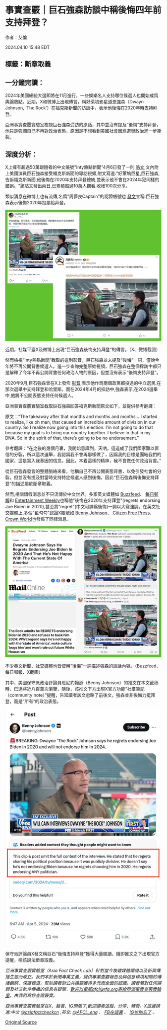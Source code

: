 # 事實查覈｜巨石強森訪談中稱後悔四年前支持拜登？

作者：艾倫

2024.04.10 15:48 EDT

## 標籤：斷章取義

## 一分鐘完讀：

2024年美國總統大選即將在11月進行，一些娛樂名人支持哪位候選人也開始成爲輿論熱點。近期，X和微博上出現傳言，稱好萊塢影星道恩強森（Dwayn Johnson, ‘The Rock’）在福克斯新聞的訪談中，表示他後悔在2020年時支持拜登。

亞洲事實查覈實驗室檢視巨石強森受訪的原話，其中並沒有提及“後悔”支持拜登，他只是強調自己不再對政治表態，原因是不想看到美國社會因爲選舉政治進一步撕裂。

## 深度分析：

X上擁有超過50萬跟隨者的中文賬號"Inty熱點新聞"4月6日發了一則 [貼文](https://x.com/__Inty__/status/1776280462350262584),文內附上美國演員巨石強森接受福克斯新聞的專訪視頻,附文寫道:"好萊塢巨星,巨石強森,告訴福克斯新聞,他後悔在2020年支持拜登總統,並表示他不會在2024年犯同樣的錯誤。"該貼文發出兩日,已累積超過10萬人觀看,收穫100次分享。

類似消息在微博上也有流傳,名爲"周夢良Captain"的認證帳號也 [發文](https://weibo.com/u/3970333582?tabtype=home&layerid=5020242303256195)宣稱:巨石強森表示後悔2020年投票給拜登。

![近期，社媒平臺X及微博上出現“巨石強森後悔支持拜登”的傳言。（X、微博截圖）](images/DJNEXHWOVRJEVLMOJ44BIQSXKY.jpg)

近期，社媒平臺X及微博上出現“巨石強森後悔支持拜登”的傳言。（X、微博截圖）

然而檢視“Inty熱點新聞”截取的這則影音，巨石強森並未提及“後悔”一詞，僅說今年將不再公開背書候選人。進一步查詢完整原始視頻，巨石強森在整個採訪中都只是解釋了今年不再公開背書任何政治人物的原因，但並沒有表示“後悔支持拜登”。

2020年9月,巨石強森曾在X上發佈 [影音](https://x.com/TheRock/status/1310198847835000834),表示他作爲兩個政黨都投過的中立選民,在那次選舉中支持拜登和哈里斯。而在2024年4月的採訪中,強森表示,在2024選舉中,他將不公開表態支持任何候選人。

亞洲事實查覈實驗室截取巨石強森回答福克斯新聞原文如下，並提供參考翻譯：

原文：“The takeaway after that months and months and months… I started to realize, like oh man, that caused an incredible amount of division in our country. So I realize now going into this election. I’m not going to do that because my goal is to bring our country together. I believe in that in my DNA. So in the spirit of that, there’s going to be no endorsement.”

參考翻譯：“在之後的幾個月裏，我開始意識到，天吶，這造成了我們國家難以置信的分裂，所以這次選舉，我認爲我不會再那樣做了，因爲我的目標是團結我們的國家，這是寫入我基因的信念。因此，本着這樣的精神，我不會做任何政治背書。”

從巨石強森發言的整體脈絡來看，他稱自己不再公開表態背書，以免引發社會的分裂，但並沒有提及對當時支持特定候選人感到後悔。因此“巨石強森稱後悔支持拜登”的描述屬於斷章取義。

然而,相關錯假消息並不只流傳於中文世界。多家英文媒體如 [Buzzfeed](https://www.buzzfeed.com/mjs538/dwayne-johnson-on-biden)、 [每日郵報](https://www.dailymail.co.uk/news/article-13275891/dwayne-rock-johnson-regrets-endorsing-joe-biden-2024-election.html)和 [Entertainment Weekly](https://ew.com/dwayne-johnson-regrets-endorsing-joe-biden-in-2020-8627973)也稱他"後悔在2020年支持拜登"(regrets endorsing Joe Biden in 2020),甚至將"regret"(中文可譯爲後悔)一詞以大寫強調。在英文社交媒體上,多個"藍勾勾"認證X賬號如 [Benny Johnson](https://x.com/bennyjohnson/status/1776230142404162011)、 [Citizen Free Press](https://x.com/CitizenFreePres/status/1776231879449993224)、 [Crown World](https://x.com/ClownWorld_/status/1776239334171308104)也發佈了同樣消息。

![不少英文新聞、社交媒體也皆使用“後悔”一詞描述強森的談話內容。（Buzzfeed、每日郵報、X截圖）](images/OZG5M5Y5XM2PTGQV3DD4QSHFVA.jpg)

不少英文新聞、社交媒體也皆使用“後悔”一詞描述強森的談話內容。（Buzzfeed、每日郵報、X截圖）

其中，美國保守派政治評論員班尼約翰遜（Benny Johnson）的推文在本文截稿時，已達將近八百萬次瀏覽，隨後，該推文下方出現X官方功能“社羣筆記（community note）”提醒，告知讀者該文忽略了前後文，強森並非後悔力挺拜登，而是“所有”的政治表態。

![保守派評論員X發文稱巨石“後悔支持拜登“獲得大量閱讀，隨即推文之下出現官方提醒，稱該說法斷章取義。](images/RPENSLKQTZSWTKH6ER7M6ZBFTI.png)

保守派評論員X發文稱巨石“後悔支持拜登“獲得大量閱讀，隨即推文之下出現官方提醒，稱該說法斷章取義。

*亞洲事實查覈實驗室（Asia Fact Check Lab）針對當今複雜媒體環境以及新興傳播生態而成立。我們本於新聞專業主義，提供專業查覈報告及與信息環境相關的傳播觀察、深度報道，幫助讀者對公共議題獲得多元而全面的認識。讀者若對任何媒體及社交軟件傳播的信息有疑問，歡迎以電郵afcl@rfa.org寄給亞洲事實查覈實驗室，由我們爲您查證覈實。*

*亞洲事實查覈實驗室在X、臉書、IG開張了,歡迎讀者追蹤、分享、轉發。X這邊請進:中文*  [*@asiafactcheckcn*](https://twitter.com/asiafactcheckcn)  *;英文:*  [*@AFCL\_eng*](https://twitter.com/AFCL_eng)  *、*  [*FB在這裏*](https://www.facebook.com/asiafactchecklabcn)  *、*  [*IG也別忘了*](https://www.instagram.com/asiafactchecklab/)  *。*



[Original Source](https://www.rfa.org/mandarin/shishi-hecha/hc-04102024154106.html)